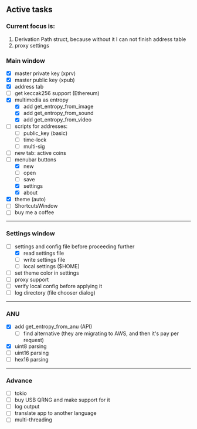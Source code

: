 ## Active tasks


### Current focus is:

1. Derivation Path struct, because without it I can not finish address table
2. proxy settings


### Main window

- [x] master private key (xprv)
- [x] master public key (xpub)
- [x] address tab
- [ ] get keccak256 support (Ethereum)
- [x] multimedia as entropy
    - [x] add get_entropy_from_image
    - [x] add get_entropy_from_sound
    - [x] add get_entropy_from_video
- [ ] scripts for addresses:
    - [ ] public_key (basic)
    - [ ] time-lock
    - [ ] multi-sig
- [ ] new tab: active coins
- [ ] menubar buttons
    - [x] new
    - [ ] open
    - [ ] save
    - [x] settings
    - [x] about
- [x] theme (auto)
- [ ] ShortcutsWindow
- [ ] buy me a coffee

---

### Settings window

- [ ] settings and config file before proceeding further
    - [x] read settings file
    - [ ] write settings file
    - [ ] local settings ($HOME)
- [ ] set theme color in settings
- [ ] proxy support
- [ ] verify local config before applying it
- [ ] log directory (file chooser dialog)

---

### ANU
- [x] add get_entropy_from_anu (API)
    - [ ] find alternative (they are migrating to AWS, and then it's pay per request)
- [x] uint8 parsing
- [ ] uint16 parsing
- [ ] hex16 parsing

---

### Advance
- [ ] tokio
- [ ] buy USB QRNG and make support for it
- [ ] log output
- [ ] translate app to another language
- [ ] multi-threading
